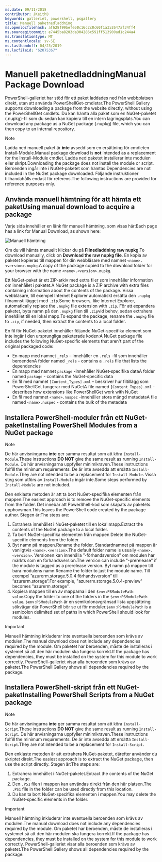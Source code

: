 ```yaml
---
ms.date: 09/11/2018
contributor: JKeithB
keywords: galleriet, powershell, psgallery
title: Manuell paketnedladdning
ms.openlocfilehash: af628f99befe50c16c2c0c60f1a352647af34ff4
ms.sourcegitcommit: e7445ba8203da304286c591ff513900ad1c244a4
ms.translationtype: MT
ms.contentlocale: sv-SE
ms.lasthandoff: 04/23/2019
ms.locfileid: "62075367"
---
```

# <a name="manual-package-download"></a><span data-ttu-id="8f973-103">Manuell paketnedladdning</span><span class="sxs-lookup"><span data-stu-id="8f973-103">Manual Package Download</span></span>

<span data-ttu-id="8f973-104">PowerShell-galleriet har stöd för ett paket laddades ned från webbplatsen direkt, utan att använda PowerShellGet-cmdletar.</span><span class="sxs-lookup"><span data-stu-id="8f973-104">The PowerShell Gallery supports downloading a package from the website directly, without using the PowerShellGet cmdlets.</span></span> <span data-ttu-id="8f973-105">Du kan hämta alla paket som en NuGet-paketet (.nupkg)-fil som du sedan kan kopiera till en intern lagringsplats.</span><span class="sxs-lookup"><span data-stu-id="8f973-105">You can download any package as a NuGet package (.nupkg) file, which you can then copy to an internal repository.</span></span>

> [!NOTE]
> <span data-ttu-id="8f973-106">Ladda ned manuell paket är **inte** avsedd som en ersättning för cmdleten Install-Module.</span><span class="sxs-lookup"><span data-stu-id="8f973-106">Manual package download is **not** intended as a replacement for the Install-Module cmdlet.</span></span>
> <span data-ttu-id="8f973-107">Ladda ned paketet installerar inte modulen eller skript.</span><span class="sxs-lookup"><span data-stu-id="8f973-107">Downloading the package does not install the module or script.</span></span> <span data-ttu-id="8f973-108">Beroenden ingår inte i NuGet-paketet som hämtas.</span><span class="sxs-lookup"><span data-stu-id="8f973-108">Dependencies are not included in the NuGet package downloaded.</span></span> <span data-ttu-id="8f973-109">Följande instruktioner tillhandahålls endast för referens.</span><span class="sxs-lookup"><span data-stu-id="8f973-109">The following instructions are provided for reference purposes only.</span></span>

## <a name="using-manual-download-to-acquire-a-package"></a><span data-ttu-id="8f973-110">Använda manuell hämtning för att hämta ett paket</span><span class="sxs-lookup"><span data-stu-id="8f973-110">Using manual download to acquire a package</span></span>

<span data-ttu-id="8f973-111">Varje sida innehåller en länk för manuell hämtning, som visas här:</span><span class="sxs-lookup"><span data-stu-id="8f973-111">Each page has a link for Manual Download, as shown here:</span></span>

![Manuell hämtning](../../Images/packagedisplaypagewithpseditions.png)

<span data-ttu-id="8f973-113">Om du vill hämta manuellt klickar du på **Filnedladdning raw nupkg**.</span><span class="sxs-lookup"><span data-stu-id="8f973-113">To download manually, click on **Download the raw nupkg file**.</span></span> <span data-ttu-id="8f973-114">En kopia av paketet kopieras till mappen för din webbläsare med namnet `<name>.<version>.nupkg`.</span><span class="sxs-lookup"><span data-stu-id="8f973-114">A copy of the package copied to the download folder for your browser with the name `<name>.<version>.nupkg`.</span></span>

<span data-ttu-id="8f973-115">Ett NuGet-paket är ett ZIP-arkiv med extra filer som innehåller information om innehållet i paketet.</span><span class="sxs-lookup"><span data-stu-id="8f973-115">A NuGet package is a ZIP archive with extra files containing information about the contents of the package.</span></span> <span data-ttu-id="8f973-116">Vissa webbläsare, till exempel Internet Explorer automatiskt ersätta den `.nupkg` filnamnstillägget med `.zip`.</span><span class="sxs-lookup"><span data-stu-id="8f973-116">Some browsers, like Internet Explorer, automatically replace the `.nupkg` file extension with `.zip`.</span></span> <span data-ttu-id="8f973-117">För att expandera paketet, byta namn på den `.nupkg` filen till `.zip`vid behov, sedan extrahera innehållet till en lokal mapp.</span><span class="sxs-lookup"><span data-stu-id="8f973-117">To expand the package, rename the `.nupkg` file to `.zip`, if needed, then extract the contents to a local folder.</span></span>

<span data-ttu-id="8f973-118">En fil för NuGet-paketet innehåller följande NuGet-specifika element som inte ingår i den ursprungliga paketerade koden:</span><span class="sxs-lookup"><span data-stu-id="8f973-118">A NuGet package file includes the following NuGet-specific elements that aren't part of the original packaged code:</span></span>

- <span data-ttu-id="8f973-119">En mapp med namnet `_rels` – innehåller en `.rels` -fil som innehåller beroenden</span><span class="sxs-lookup"><span data-stu-id="8f973-119">A folder named `_rels` - contains a `.rels` file that lists the dependencies</span></span>
- <span data-ttu-id="8f973-120">En mapp med namnet `package` -innehåller NuGet-specifika data</span><span class="sxs-lookup"><span data-stu-id="8f973-120">A folder named `package` - contains the NuGet-specific data</span></span>
- <span data-ttu-id="8f973-121">En fil med namnet `[Content_Types].xml` – beskriver hur filtillägg som PowerShellGet fungerar med NuGet</span><span class="sxs-lookup"><span data-stu-id="8f973-121">A file named `[Content_Types].xml` - describes how extensions like PowerShellGet work with NuGet</span></span>
- <span data-ttu-id="8f973-122">En fil med namnet `<name>.nuspec` -innehåller stora mängd metadata</span><span class="sxs-lookup"><span data-stu-id="8f973-122">A file named `<name>.nuspec` - contains the bulk of the metadata</span></span>

## <a name="installing-powershell-modules-from-a-nuget-package"></a><span data-ttu-id="8f973-123">Installera PowerShell-moduler från ett NuGet-paket</span><span class="sxs-lookup"><span data-stu-id="8f973-123">Installing PowerShell Modules from a NuGet package</span></span>

> [!NOTE]
> <span data-ttu-id="8f973-124">De här anvisningarna **inte** ger samma resultat som att köra `Install-Module`.</span><span class="sxs-lookup"><span data-stu-id="8f973-124">These instructions **DO NOT** give the same result as running `Install-Module`.</span></span> <span data-ttu-id="8f973-125">De här anvisningarna uppfyller minimikraven.</span><span class="sxs-lookup"><span data-stu-id="8f973-125">These instructions fulfill the minimum requirements.</span></span> <span data-ttu-id="8f973-126">De är inte avsedda att ersätta `Install-Module`.</span><span class="sxs-lookup"><span data-stu-id="8f973-126">They are not intended to be a replacement for `Install-Module`.</span></span> <span data-ttu-id="8f973-127">Vissa steg som utförs av `Install-Module` ingår inte.</span><span class="sxs-lookup"><span data-stu-id="8f973-127">Some steps performed by `Install-Module` are not included.</span></span>

<span data-ttu-id="8f973-128">Den enklaste metoden är att ta bort NuGet-specifika elementen från mappen.</span><span class="sxs-lookup"><span data-stu-id="8f973-128">The easiest approach is to remove the NuGet-specific elements from the folder.</span></span> <span data-ttu-id="8f973-129">Det innebär att PowerShell-kod som skapats av paketets upphovsman.</span><span class="sxs-lookup"><span data-stu-id="8f973-129">This leaves the PowerShell code created by the package author.</span></span> <span data-ttu-id="8f973-130">Stegen är:</span><span class="sxs-lookup"><span data-stu-id="8f973-130">The steps are:</span></span>

1. <span data-ttu-id="8f973-131">Extrahera innehållet i NuGet-paketet till en lokal mapp.</span><span class="sxs-lookup"><span data-stu-id="8f973-131">Extract the contents of the NuGet package to a local folder.</span></span>
2. <span data-ttu-id="8f973-132">Ta bort NuGet-specifika elementen från mappen.</span><span class="sxs-lookup"><span data-stu-id="8f973-132">Delete the NuGet-specific elements from the folder.</span></span>
3. <span data-ttu-id="8f973-133">Byt namn på mappen.</span><span class="sxs-lookup"><span data-stu-id="8f973-133">Rename the folder.</span></span> <span data-ttu-id="8f973-134">Standardnamnet på mappen är vanligtvis `<name>.<version>`.</span><span class="sxs-lookup"><span data-stu-id="8f973-134">The default folder name is usually `<name>.<version>`.</span></span> <span data-ttu-id="8f973-135">Versionen kan innehålla ”-förhandsversion” om modulen har märkts som en förhandsversion.</span><span class="sxs-lookup"><span data-stu-id="8f973-135">The version can include "-prerelease" if the module is tagged as a prerelease version.</span></span> <span data-ttu-id="8f973-136">Byt namn på mappen till bara modulens namn.</span><span class="sxs-lookup"><span data-stu-id="8f973-136">Rename the folder to just the module name.</span></span> <span data-ttu-id="8f973-137">Till exempel ”azurerm.storage.5.0.4 förhandsversion” till ”azurerm.storage”.</span><span class="sxs-lookup"><span data-stu-id="8f973-137">For example, "azurerm.storage.5.0.4-preview" becomes "azurerm.storage".</span></span>
4. <span data-ttu-id="8f973-138">Kopiera mappen till en av mapparna i den `$env:PSModulePath value`.</span><span class="sxs-lookup"><span data-stu-id="8f973-138">Copy the folder to one of the folders in the `$env:PSModulePath value`.</span></span> <span data-ttu-id="8f973-139">`$env:PSModulePath` är en semikolonavgränsad lista uppsättning sökvägar där PowerShell bör se ut för moduler.</span><span class="sxs-lookup"><span data-stu-id="8f973-139">`$env:PSModulePath` is a semicolon delimited set of paths in which PowerShell should look for modules.</span></span>

> [!IMPORTANT]
> <span data-ttu-id="8f973-140">Manuell hämtning inkluderar inte eventuella beroenden som krävs av modulen.</span><span class="sxs-lookup"><span data-stu-id="8f973-140">The manual download does not include any dependencies required by the module.</span></span> <span data-ttu-id="8f973-141">Om paketet har beroenden, måste de installeras i systemet så att den här modulen ska fungera korrekt.</span><span class="sxs-lookup"><span data-stu-id="8f973-141">If the package has dependencies, they must be installed on the system for this module to work correctly.</span></span> <span data-ttu-id="8f973-142">PowerShell-galleriet visar alla beroenden som krävs av paketet.</span><span class="sxs-lookup"><span data-stu-id="8f973-142">The PowerShell Gallery shows all dependencies required by the package.</span></span>

## <a name="installing-powershell-scripts-from-a-nuget-package"></a><span data-ttu-id="8f973-143">Installera PowerShell-skript från ett NuGet-paket</span><span class="sxs-lookup"><span data-stu-id="8f973-143">Installing PowerShell Scripts from a NuGet package</span></span>

> [!NOTE]
> <span data-ttu-id="8f973-144">De här anvisningarna **inte** ger samma resultat som att köra `Install-Script`.</span><span class="sxs-lookup"><span data-stu-id="8f973-144">These instructions **DO NOT** give the same result as running `Install-Script`.</span></span> <span data-ttu-id="8f973-145">De här anvisningarna uppfyller minimikraven.</span><span class="sxs-lookup"><span data-stu-id="8f973-145">These instructions fulfill the minimum requirements.</span></span> <span data-ttu-id="8f973-146">De är inte avsedda att ersätta `Install-Script`.</span><span class="sxs-lookup"><span data-stu-id="8f973-146">They are not intended to be a replacement for `Install-Script`.</span></span>

<span data-ttu-id="8f973-147">Den enklaste metoden är att extrahera NuGet-paketet, därefter använder du skriptet direkt.</span><span class="sxs-lookup"><span data-stu-id="8f973-147">The easiest approach is to extract the NuGet package, then use the script directly.</span></span> <span data-ttu-id="8f973-148">Stegen är:</span><span class="sxs-lookup"><span data-stu-id="8f973-148">The steps are:</span></span>

1. <span data-ttu-id="8f973-149">Extrahera innehållet i NuGet-paketet.</span><span class="sxs-lookup"><span data-stu-id="8f973-149">Extract the contents of the NuGet package.</span></span>
2. <span data-ttu-id="8f973-150">Den `.PS1` filen i mappen kan användas direkt från den här platsen.</span><span class="sxs-lookup"><span data-stu-id="8f973-150">The `.PS1` file in the folder can be used directly from this location.</span></span>
3. <span data-ttu-id="8f973-151">Du kan ta bort NuGet-specifika elementen i mappen.</span><span class="sxs-lookup"><span data-stu-id="8f973-151">You may delete the NuGet-specific elements in the folder.</span></span>

> [!IMPORTANT]
> <span data-ttu-id="8f973-152">Manuell hämtning inkluderar inte eventuella beroenden som krävs av modulen.</span><span class="sxs-lookup"><span data-stu-id="8f973-152">The manual download does not include any dependencies required by the module.</span></span> <span data-ttu-id="8f973-153">Om paketet har beroenden, måste de installeras i systemet så att den här modulen ska fungera korrekt.</span><span class="sxs-lookup"><span data-stu-id="8f973-153">If the package has dependencies, they must be installed on the system for this module to work correctly.</span></span> <span data-ttu-id="8f973-154">PowerShell-galleriet visar alla beroenden som krävs av paketet.</span><span class="sxs-lookup"><span data-stu-id="8f973-154">The PowerShell Gallery shows all dependencies required by the package.</span></span>
